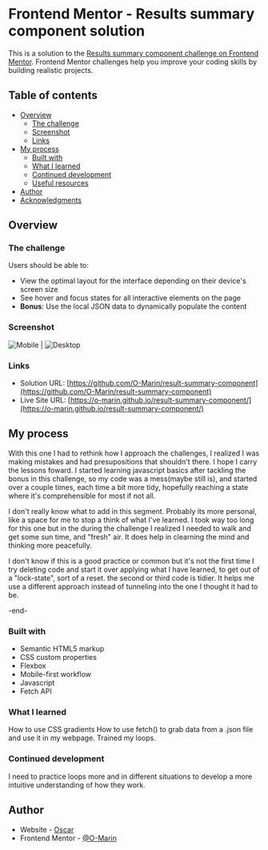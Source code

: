 # Frontend Mentor - Results summary component solution

This is a solution to the [Results summary component challenge on Frontend Mentor](https://www.frontendmentor.io/challenges/results-summary-component-CE_K6s0maV). Frontend Mentor challenges help you improve your coding skills by building realistic projects. 

## Table of contents

- [Overview](#overview)
  - [The challenge](#the-challenge)
  - [Screenshot](#screenshot)
  - [Links](#links)
- [My process](#my-process)
  - [Built with](#built-with)
  - [What I learned](#what-i-learned)
  - [Continued development](#continued-development)
  - [Useful resources](#useful-resources)
- [Author](#author)
- [Acknowledgments](#acknowledgments)



## Overview

### The challenge

Users should be able to:

- View the optimal layout for the interface depending on their device's screen size
- See hover and focus states for all interactive elements on the page
- **Bonus**: Use the local JSON data to dynamically populate the content

### Screenshot

![Mobile](./assets/result/mobile.jpg)	| ![Desktop](./assets/result/desktop.jpg)

### Links

- Solution URL: [https://github.com/O-Marin/result-summary-component](https://github.com/O-Marin/result-summary-component)
- Live Site URL: [https://o-marin.github.io/result-summary-component/](https://o-marin.github.io/result-summary-component/)

## My process

 With this one I had to rethink how I approach the challenges, I realized I was making mistakes and had presupositions that shouldn't there.
 I hope I carry the lessons foward. I started learning javascript basics after tackling the bonus in this challenge, so my code was a mess(maybe still is),
 and started over a couple times, each time a bit more tidy, hopefully reaching a state where it's comprehensible for most if not all.
 
 I don't really know what to add in this segment. Probably its more personal, like a space for me to stop a think of what I've learned.
 I took way too long for this one but in the during the challenge I realized I needed to walk and get some sun time, and "fresh" air.
 It does help in clearning the mind and thinking more peacefully.
 
 I don't know if this is a good practice or common but it's not the first time I try deleting code and start it over applying what I have learned, to get out
 of a "lock-state", sort of a reset. the second or third code is tidier. It helps me use a different approach instead of tunneling into the one I thought it had to be.
 
 -end-



### Built with

- Semantic HTML5 markup
- CSS custom properties
- Flexbox
- Mobile-first workflow
- Javascript
- Fetch API



### What I learned
How to use CSS gradients
How to use fetch() to grab data from a .json file and use it in my webpage.
Trained my loops.


### Continued development

I need to practice loops more and in different situations to develop a more intuitive understanding of how they work.



## Author

- Website - [Oscar](https://github.com/O-Marin)
- Frontend Mentor - [@O-Marin](https://www.frontendmentor.io/profile/O-Marin)




